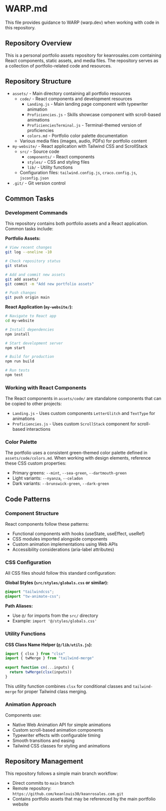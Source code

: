 # WARP.md

This file provides guidance to WARP (warp.dev) when working with code in this repository.

## Repository Overview

This is a personal portfolio assets repository for keanrosales.com containing React components, static assets, and media files. The repository serves as a collection of portfolio-related code and resources.

## Repository Structure

- `assets/` - Main directory containing all portfolio resources
  - `code/` - React components and development resources
    - `Landing.js` - Main landing page component with typewriter animation
    - `Proficiencies.js` - Skills showcase component with scroll-based animations
    - `ProficienciesTerminal.js` - Terminal-themed version of proficiencies
    - `colors.md` - Portfolio color palette documentation
  - Various media files (images, audio, PDFs) for portfolio content
- `my-website/` - React application with Tailwind CSS and ScrollStack
  - `src/` - Source code
    - `components/` - React components
    - `styles/` - CSS and styling files
    - `lib/` - Utility functions
  - Configuration files: `tailwind.config.js`, `craco.config.js`, `jsconfig.json`
- `.git/` - Git version control

## Common Tasks

### Development Commands

This repository contains both portfolio assets and a React application. Common tasks include:

**Portfolio Assets:**
```bash
# View recent changes
git log --oneline -10

# Check repository status
git status

# Add and commit new assets
git add assets/
git commit -m "Add new portfolio assets"

# Push changes
git push origin main
```

**React Application (`my-website/`):**
```bash
# Navigate to React app
cd my-website

# Install dependencies
npm install

# Start development server
npm start

# Build for production
npm run build

# Run tests
npm test
```

### Working with React Components

The React components in `assets/code/` are standalone components that can be copied to other projects:

- `Landing.js` - Uses custom components `LetterGlitch` and `TextType` for animations
- `Proficiencies.js` - Uses custom `ScrollStack` component for scroll-based interactions

### Color Palette

The portfolio uses a consistent green-themed color palette defined in `assets/code/colors.md`. When working with design elements, reference these CSS custom properties:
- Primary greens: `--mint`, `--sea-green`, `--dartmouth-green`
- Light variants: `--nyanza`, `--celadon`
- Dark variants: `--brunswick-green`, `--dark-green`

## Code Patterns

### Component Structure
React components follow these patterns:
- Functional components with hooks (useState, useEffect, useRef)
- CSS modules imported alongside components
- Custom animation implementations using Web APIs
- Accessibility considerations (aria-label attributes)

### CSS Configuration
All CSS files should follow this standard configuration:

**Global Styles (`src/styles/globals.css` or similar):**
```css
@import "tailwindcss";
@import "tw-animate-css";
```

**Path Aliases:**
- Use `@/` for imports from the `src/` directory
- Example: `import '@/styles/globals.css'`

### Utility Functions

**CSS Class Name Helper (`@/lib/utils.js`):**
```javascript
import { clsx } from "clsx"
import { twMerge } from "tailwind-merge"
 
export function cn(...inputs) {
  return twMerge(clsx(inputs))
}
```

This utility function combines `clsx` for conditional classes and `tailwind-merge` for proper Tailwind class merging.

### Animation Approach
Components use:
- Native Web Animation API for simple animations
- Custom scroll-based animation components
- Typewriter effects with configurable timing
- Smooth transitions and easing
- Tailwind CSS classes for styling and animations

## Repository Management

This repository follows a simple main branch workflow:
- Direct commits to `main` branch
- Remote repository: `https://github.com/keanlouis30/keanrosales.com.git`
- Contains portfolio assets that may be referenced by the main portfolio website
